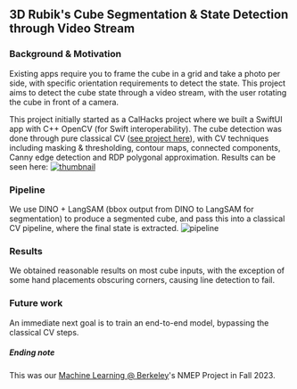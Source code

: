 ## 3D Rubik's Cube Segmentation & State Detection through Video Stream

### Background & Motivation
Existing apps require you to frame the cube in a grid and take a photo per side, with specific orientation requirements to detect the state. This project aims to detect the cube state through a video stream, with the user rotating the cube in front of a camera.

This project initially started as a CalHacks project where we built a SwiftUI app with C++ OpenCV (for Swift interoperability). The cube detection was done through pure classical CV ([see project here](https://github.com/pdtxie/calhacks10-cubecv)), with CV techniques including masking & thresholding, contour maps, connected components, Canny edge detection and RDP polygonal approximation. Results can be seen here:
[![thumbnail](https://img.youtube.com/vi/UFktIos-ehQ/0.jpg)](https://www.youtube.com/watch?v=UFktIos-ehQ)

### Pipeline

We use DINO + LangSAM (bbox output from DINO to LangSAM for segmentation) to produce a segmented cube, and pass this into a classical CV pipeline, where the final state is extracted.
![pipeline](https://github.com/CubeCV/cubecv/assets/65262710/fbf1ae38-08da-4b5b-9a58-8a8e00dac2ef)


### Results

We obtained reasonable results on most cube inputs, with the exception of some hand placements obscuring corners, causing line detection to fail.

### Future work

An immediate next goal is to train an end-to-end model, bypassing the classical CV steps.

##### Ending note

This was our [Machine Learning @ Berkeley](https://ml.berkeley.edu)'s NMEP Project in Fall 2023.
